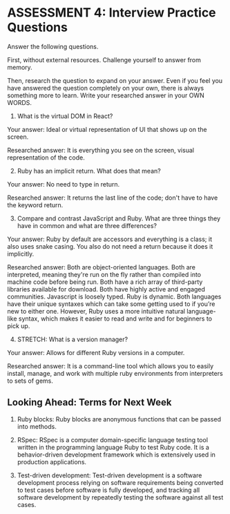 # ASSESSMENT 4: Interview Practice Questions

Answer the following questions.

First, without external resources. Challenge yourself to answer from memory.

Then, research the question to expand on your answer. Even if you feel you have answered the question completely on your own, there is always something more to learn. Write your researched answer in your OWN WORDS.

1. What is the virtual DOM in React?

Your answer: Ideal or virtual representation of UI that shows up on the screen. 

Researched answer: It is everything you see on the screen, visual representation of the code.

2. Ruby has an implicit return. What does that mean?

Your answer: No need to type in return.

Researched answer: It returns the last line of the code; don't have to have the keyword return.

3. Compare and contrast JavaScript and Ruby. What are three things they have in common and what are three differences?

Your answer: Ruby by default are accessors and everything is a class; it also uses snake casing. You also do not need a return because it does it implicitly. 

Researched answer: Both are object-oriented languages. Both are interpreted, meaning they're run on the fly rather than compiled into machine code before being run. Both have a rich array of third-party libraries available for download. Both have highly active and engaged communities. Javascript is loosely typed. Ruby is dynamic. Both languages have their unique syntaxes which can take some getting used to if you’re new to either one. However, Ruby uses a more intuitive natural language-like syntax, which makes it easier to read and write and for beginners to pick up.

4. STRETCH: What is a version manager?

Your answer: Allows for different Ruby versions in a computer.

Researched answer: It is a command-line tool which allows you to easily install, manage, and work with multiple ruby environments from interpreters to sets of gems.

## Looking Ahead: Terms for Next Week

1. Ruby blocks: Ruby blocks are anonymous functions that can be passed into methods.

2. RSpec: RSpec is a computer domain-specific language testing tool written in the programming language Ruby to test Ruby code. It is a behavior-driven development framework which is extensively used in production applications.

3. Test-driven development: Test-driven development is a software development process relying on software requirements being converted to test cases before software is fully developed, and tracking all software development by repeatedly testing the software against all test cases.

